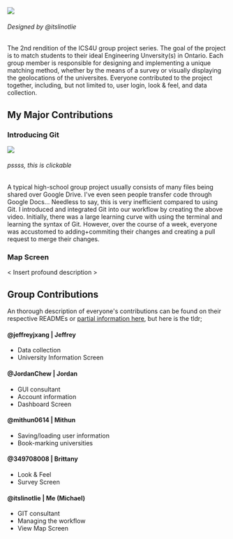 <img src="https://imgur.com/RL3Qspf.png">

###### Designed by @itslinotlie

The 2nd rendition of the ICS4U group project series. The goal of the project is to match students to their ideal Engineering Unversity(s) in Ontario. Each group member is responsible for designing and implementing a unique matching method, whether by the means of a survey or visually displaying the geolocations of the universites. Everyone contributed to the project together, including, but not limited to, user login, look & feel, and data collection.

## My Major Contributions

### Introducing Git

<a href="https://youtu.be/SCn8z1hJzTk"><img src="https://imgur.com/C0zhYJw.png"></a>

###### pssss, this is clickable

A typical high-school group project usually consists of many files being shared over Google Drive. I've even seen people transfer code through Google Docs... Needless to say, this is very inefficient compared to using Git. I introduced and integrated Git into our workflow by creating the above video. Initially, there was a large learning curve with using the terminal and learning the syntax of Git. However, over the course of a week, everyone was accustomed to adding+commiting their changes and creating a pull request to merge their changes. 

### Map Screen

< Insert profound description >

## Group Contributions

An thorough description of everyone's contributions can be found on their respective READMEs or [partial information here](src/main/Launcher.java), but here is the tldr;

#### @jeffreyjxang | Jeffrey
- Data collection
- University Information Screen

#### @JordanChew | Jordan
- GUI consultant 
- Account information
- Dashboard Screen

#### @mithun0614 | Mithun
- Saving/loading user information
- Book-marking universities

#### @349708008 | Brittany
- Look & Feel
- Survey Screen

#### @itslinotlie | Me (Michael)
- GIT consultant
- Managing the workflow
- View Map Screen